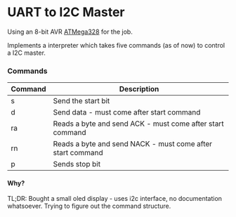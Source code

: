 # UART to I2C Master

Using an 8-bit AVR [ATMega328](http://ww1.microchip.com/downloads/en/DeviceDoc/ATmega48A-PA-88A-PA-168A-PA-328-P-DS-DS40002061A.pdf) for the job. 

Implements a interpreter which takes five commands (as of now) to control a I2C master. 

### Commands

| Command      | Description                                                  |
|--------------|--------------------------------------------------------------|
| s            | Send the start bit                                           |
| d <hex data> | Send data - must come  after start command                   |
| ra           | Reads a byte and send ACK - must  come after start command   |
| rn           | Reads a byte and send NACK - must  come after start command  |
| p            | Sends stop bit                                               |

#### Why? 

TL;DR: Bought a small oled display - uses i2c interface, no documentation whatsoever. Trying to figure out the command structure. 


